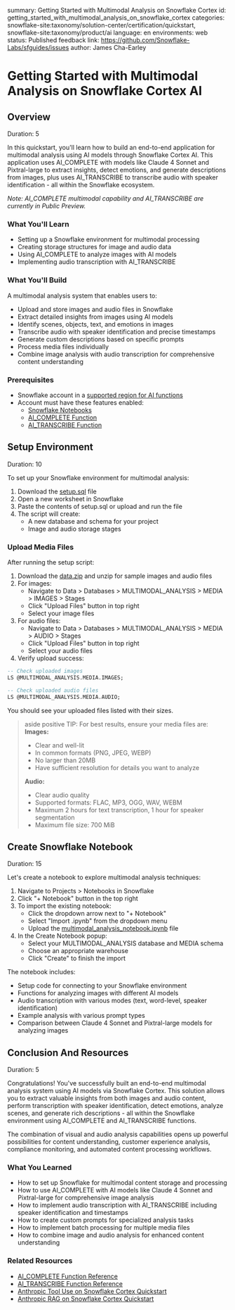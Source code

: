 summary: Getting Started with Multimodal Analysis on Snowflake Cortex
id: getting_started_with_multimodal_analysis_on_snowflake_cortex
categories: snowflake-site:taxonomy/solution-center/certification/quickstart, snowflake-site:taxonomy/product/ai
language: en
environments: web
status: Published
feedback link: https://github.com/Snowflake-Labs/sfguides/issues
author: James Cha-Earley

# Getting Started with Multimodal Analysis on Snowflake Cortex AI
<!-- ------------------------ -->
## Overview

Duration: 5

In this quickstart, you'll learn how to build an end-to-end application for multimodal analysis using AI models through Snowflake Cortex AI. This application uses AI_COMPLETE with models like Claude 4 Sonnet and Pixtral-large to extract insights, detect emotions, and generate descriptions from images, plus uses AI_TRANSCRIBE to transcribe audio with speaker identification - all within the Snowflake ecosystem.

*Note: AI_COMPLETE multimodal capability and AI_TRANSCRIBE are currently in Public Preview.*

### What You'll Learn
- Setting up a Snowflake environment for multimodal processing
- Creating storage structures for image and audio data
- Using AI_COMPLETE to analyze images with AI models
- Implementing audio transcription with AI_TRANSCRIBE

### What You'll Build
A multimodal analysis system that enables users to:
- Upload and store images and audio files in Snowflake
- Extract detailed insights from images using AI models
- Identify scenes, objects, text, and emotions in images
- Transcribe audio with speaker identification and precise timestamps
- Generate custom descriptions based on specific prompts
- Process media files individually
- Combine image analysis with audio transcription for comprehensive content understanding

### Prerequisites
- Snowflake account in a [supported region for AI functions](https://docs.snowflake.com/en/user-guide/snowflake-cortex/llm-functions#label-cortex-llm-availability)
- Account must have these features enabled:
  - [Snowflake Notebooks](https://docs.snowflake.com/en/user-guide/ui-snowsight/notebooks)
  - [AI_COMPLETE Function](https://docs.snowflake.com/en/sql-reference/functions/ai_complete)
  - [AI_TRANSCRIBE Function](https://docs.snowflake.com/en/sql-reference/functions/ai-transcribe)

<!-- ------------------------ -->
## Setup Environment

Duration: 10

To set up your Snowflake environment for multimodal analysis:

1. Download the [setup.sql](https://github.com/Snowflake-Labs/sfguide-getting-started-with-multimodal-analysis-with-anthropic-snowflake-cortex/blob/main/setup.sql) file
2. Open a new worksheet in Snowflake
3. Paste the contents of setup.sql or upload and run the file
4. The script will create:
   - A new database and schema for your project
   - Image and audio storage stages

### Upload Media Files

After running the setup script:

1. Download the [data.zip](https://github.com/Snowflake-Labs/sfguide-getting-started-with-multimodal-analysis-with-anthropic-snowflake-cortex/blob/main/data/data.zip) and unzip for sample images and audio files
2. For images:
   - Navigate to Data > Databases > MULTIMODAL_ANALYSIS > MEDIA > IMAGES > Stages
   - Click "Upload Files" button in top right
   - Select your image files
3. For audio files:
   - Navigate to Data > Databases > MULTIMODAL_ANALYSIS > MEDIA > AUDIO > Stages
   - Click "Upload Files" button in top right
   - Select your audio files
4. Verify upload success:

```sql
-- Check uploaded images
LS @MULTIMODAL_ANALYSIS.MEDIA.IMAGES;

-- Check uploaded audio files
LS @MULTIMODAL_ANALYSIS.MEDIA.AUDIO;
```

You should see your uploaded files listed with their sizes.

> aside positive
> TIP: For best results, ensure your media files are:
> **Images:**
> - Clear and well-lit
> - In common formats (PNG, JPEG, WEBP)
> - No larger than 20MB
> - Have sufficient resolution for details you want to analyze
> 
> **Audio:**
> - Clear audio quality
> - Supported formats: FLAC, MP3, OGG, WAV, WEBM
> - Maximum 2 hours for text transcription, 1 hour for speaker segmentation
> - Maximum file size: 700 MiB

<!-- ------------------------ -->
## Create Snowflake Notebook

Duration: 15

Let's create a notebook to explore multimodal analysis techniques:

1. Navigate to Projects > Notebooks in Snowflake
2. Click "+ Notebook" button in the top right
3. To import the existing notebook:
   * Click the dropdown arrow next to "+ Notebook" 
   * Select "Import .ipynb" from the dropdown menu
   * Upload the [multimodal_analysis_notebook.ipynb](https://github.com/Snowflake-Labs/sfguide-getting-started-with-multimodal-analysis-with-anthropic-snowflake-cortex/blob/main/multimodal_analysis_notebook.ipynb) file
4. In the Create Notebook popup:
   * Select your MULTIMODAL_ANALYSIS database and MEDIA schema
   * Choose an appropriate warehouse
   * Click "Create" to finish the import

The notebook includes:
- Setup code for connecting to your Snowflake environment
- Functions for analyzing images with different AI models
- Audio transcription with various modes (text, word-level, speaker identification)
- Example analysis with various prompt types
- Comparison between Claude 4 Sonnet and Pixtral-large models for analyzing images

<!-- ------------------------ -->
## Conclusion And Resources

Duration: 5

Congratulations! You've successfully built an end-to-end multimodal analysis system using AI models via Snowflake Cortex. This solution allows you to extract valuable insights from both images and audio content, perform transcription with speaker identification, detect emotions, analyze scenes, and generate rich descriptions - all within the Snowflake environment using AI_COMPLETE and AI_TRANSCRIBE functions.

The combination of visual and audio analysis capabilities opens up powerful possibilities for content understanding, customer experience analysis, compliance monitoring, and automated content processing workflows.

### What You Learned
- How to set up Snowflake for multimodal content storage and processing
- How to use AI_COMPLETE with AI models like Claude 4 Sonnet and Pixtral-large for comprehensive image analysis
- How to implement audio transcription with AI_TRANSCRIBE including speaker identification and timestamps
- How to create custom prompts for specialized analysis tasks
- How to implement batch processing for multiple media files
- How to combine image and audio analysis for enhanced content understanding

### Related Resources
- [AI_COMPLETE Function Reference](https://docs.snowflake.com/en/sql-reference/functions/ai_complete)
- [AI_TRANSCRIBE Function Reference](https://docs.snowflake.com/en/sql-reference/functions/ai-transcribe)
- [Anthropic Tool Use on Snowflake Cortex Quickstart](https://quickstarts.snowflake.com/guide/getting-started-with-tool-use-on-cortex-and-anthropic-claude/index.html?index=..%2F..index#0)
- [Anthropic RAG on Snowflake Cortex Quickstart](https://quickstarts.snowflake.com/guide/getting_started_with_anthropic_on_snowflake_cortex/index.html?index=..%2F..index#0)

